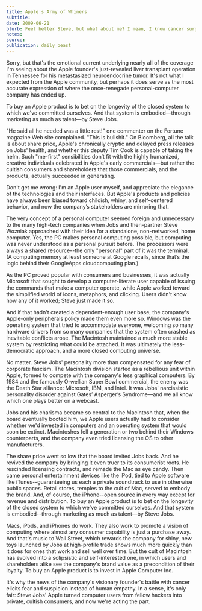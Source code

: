 ```yaml
---
title: Apple's Army of Whiners
subtitle:
date: 2009-06-21
blurb: Feel better Steve, but what about me? I mean, I know cancer surgery is no picnic, but what does the possibility that you'll reject your new liver mean for my Apple share price? Or my iTunes collection? Should I be converting it all to MP3? I just got a friggin' iPhone – what if you leave us before my five-year contract with AT&T ends? I made a commitment…How about you?
notes:
source:
publication: daily_beast
---
```


Sorry, but that's the emotional current underlying nearly all of the coverage I'm seeing about the Apple founder's just-revealed liver transplant operation in Tennessee for his metastasized neuroendocrine tumor. It's not what I expected from the Apple community, but perhaps it does serve as the most accurate expression of where the once-renegade personal-computer company has ended up.

To buy an Apple product is to bet on the longevity of the closed system to which we've committed ourselves. And that system is embodied—through marketing as much as talent—by Steve Jobs.

"He said all he needed was a little rest!" one commenter on the Fortune magazine Web site complained. "This is bullshit." On Bloomberg, all the talk is about share price, Apple's chronically cryptic and delayed press releases on Jobs' health, and whether this deputy Tim Cook is capable of taking the helm. Such "me-first" sensibilities don’t fit with the highly humanized, creative individuals celebrated in Apple's early commercials—but rather the cultish consumers and shareholders that those commercials, and the products, actually succeeded in generating.

Don't get me wrong: I'm an Apple user myself, and appreciate the elegance of the technologies and their interfaces. But Apple's products and policies have always been biased toward childish, whiny, and self-centered behavior, and now the company’s stakeholders are mirroring that.

The very concept of a personal computer seemed foreign and unnecessary to the many high-tech companies when Jobs and then-partner Steve Wozniak approached with their idea for a standalone, non-networked, home computer. Yes, the PC makes personal computing possible, but computing was never understood as a personal pursuit before. The processors were always a shared resource--the only "personal" part of it was the terminal. (A computing memory at least someone at Google recalls, since that’s the logic behind their GoogleApps cloudcomputing plan.)

As the PC proved popular with consumers and businesses, it was actually Microsoft that sought to develop a computer-literate user capable of issuing the commands that make a computer operate, while Apple worked toward the simplified world of icons, metaphors, and clicking. Users didn't know how any of it worked; Steve just made it so.

And if that hadn't created a dependent-enough user base, the company's Apple-only peripherals policy made them even more so. Windows was the operating system that tried to accommodate everyone, welcoming so many hardware drivers from so many companies that the system often crashed as inevitable conflicts arose. The Macintosh maintained a much more stable system by restricting what could be attached. It was ultimately the less-democratic approach, and a more closed computing universe.

No matter. Steve Jobs' personality more than compensated for any fear of corporate fascism. The Macintosh division started as a rebellious unit within Apple, formed to compete with the company's less graphical computers. By 1984 and the famously Orwellian Super Bowl commercial, the enemy was the Death Star alliance: Microsoft, IBM, and Intel. It was Jobs' narcissistic personality disorder against Gates’ Asperger’s Syndrome—and we all know which one plays better on a webcast.

Jobs and his charisma became so central to the Macintosh that, when the board eventually booted him, we Apple users actually had to consider whether we'd invested in computers and an operating system that would soon be extinct. Macintoshes fell a generation or two behind their Windows counterparts, and the company even tried licensing the OS to other manufacturers.

The share price went so low that the board invited Jobs back. And he revived the company by bringing it even truer to its consumerist roots. He rescinded licensing contracts, and remade the Mac as eye candy. Then came personal entertainment devices like the iPod, tied to Apple software like iTunes--guaranteeing us each a private soundtrack to use in otherwise public spaces. Retail stores, temples to the cult of Mac, served to embody the brand. And, of course, the iPhone--open source in every way except for revenue and distribution. To buy an Apple product is to bet on the longevity of the closed system to which we've committed ourselves. And that system is embodied--through marketing as much as talent—by Steve Jobs.

Macs, iPods, and iPhones do work. They also work to promote a vision of computing where almost any consumer capability is just a purchase away. And that's music to Wall Street, which rewards the company for shiny, new toys launched by Jobs at high-profile trade shows much more quickly than it does for ones that work and sell well over time. But the cult of Macintosh has evolved into a solipsistic and self-interested one, in which users and shareholders alike see the company's brand value as a precondition of their loyalty. To buy an Apple product is to invest in Apple Computer Inc.

It's why the news of the company's visionary founder's battle with cancer elicits fear and suspicion instead of human empathy. In a sense, it's only fair: Steve Jobs' Apple turned computer users from fellow hackers into private, cultish consumers, and now we're acting the part.
